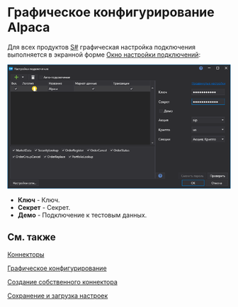 # Графическое конфигурирование Alpaca

Для всех продуктов [S\#](../../../../api.md) графическая настройка подключения выполняется в экранной форме [Окно настройки подключений](../../../graphical_user_interface/connection_settings_window.md):

![API GUI Settings Alpaca](../../../../../images/api_gui_settings_alpaca.png)

- **Ключ** \- Ключ. 
- **Секрет** \- Секрет. 
- **Демо** \- Подключение к тестовым данных. 

## См. также

[Коннекторы](../../../connectors.md)

[Графическое конфигурирование](../../graphical_configuration.md)

[Создание собственного коннектора](../../creating_own_connector.md)

[Сохранение и загрузка настроек](../../save_and_load_settings.md)
